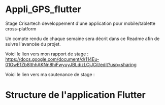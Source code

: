 # Appli_GPS_flutter
Stage Crisartech developpement d'une application pour mobile/tablette cross-platform 

Un compte rendu de chaque semaine sera décrit dans ce Readme afin de suivre l'avancée du projet. 

Voici le lien vers mon rapport de stage : https://docs.google.com/document/d/114Eu-01GwE1Zb8lthhAKNn8hiFwyuyJBLdizLCjJCiI/edit?usp=sharing 

Voici le lien vers ma soutenance de stage : 

# Structure de l'application Flutter

